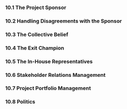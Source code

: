 ### 10.1 The Project Sponsor

### 10.2 Handling Disagreements with the Sponsor

### 10.3 The Collective Belief

### 10.4 The Exit Champion

### 10.5 The In-House Representatives

### 10.6 Stakeholder Relations Management

### 10.7 Project Portfolio Management

### 10.8 Politics
